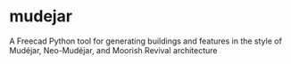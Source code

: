 # mudejar
A Freecad Python tool for generating buildings and features in the style of Mudéjar, Neo-Mudéjar, and Moorish Revival architecture
